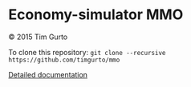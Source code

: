 # Economy-simulator MMO

&copy; 2015 Tim Gurto

To clone this repository: `git clone --recursive https://github.com/timgurto/mmo`

[Detailed documentation](doc/index.md)
